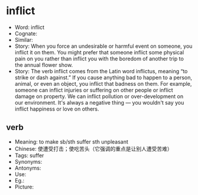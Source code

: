 # inflict

- Word: inflict
- Cognate: 
- Similar: 
- Story: When you force an undesirable or harmful event on someone, you inflict it on them. You might prefer that someone inflict some physical pain on you rather than inflict you with the boredom of another trip to the annual flower show.
- Story: The verb inflict comes from the Latin word inflictus, meaning “to strike or dash against.” If you cause anything bad to happen to a person, animal, or even an object, you inflict that badness on them. For example, someone can inflict injuries or suffering on other people or inflict damage on property. We can inflict pollution or over-development on our environment. It's always a negative thing — you wouldn't say you inflict happiness or love on others.

## verb

- Meaning: to make sb/sth suffer sth unpleasant
- Chinese: 使遭受打击；使吃苦头（它强调的重点是让别人遭受苦难）
- Tags: suffer
- Synonyms: 
- Antonyms: 
- Use: 
- Eg.: 
- Picture: 

